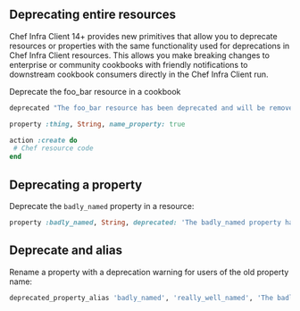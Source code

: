 
## Deprecating entire resources

Chef Infra Client 14+ provides new primitives that allow you to deprecate resources or properties with the same
functionality used for deprecations in Chef Infra Client resources. This allows you make breaking changes
to enterprise or community cookbooks with friendly notifications to downstream cookbook consumers
directly in the Chef Infra Client run.

Deprecate the foo_bar resource in a cookbook

``` ruby
deprecated "The foo_bar resource has been deprecated and will be removed in the next major release of this cookbook scheduled for 12/25/2021!"

property :thing, String, name_property: true

action :create do
 # Chef resource code
end
```

## Deprecating a property

Deprecate the `badly_named` property in a resource:

```ruby
property :badly_named, String, deprecated: 'The badly_named property has been deprecated and will be removed in the next major release of this cookbook scheduled for 12/25/2021!'
```

## Deprecate and alias

Rename a property with a deprecation warning for users of the old property name:

```ruby
deprecated_property_alias 'badly_named', 'really_well_named', 'The badly_named property was renamed really_well_named in the 2.0 release of this cookbook. Please update your cookbooks to use the new property name.'
```
